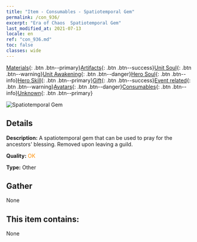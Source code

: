 ```yaml
---
title: "Item - Consumables - Spatiotemporal Gem"
permalink: /con_936/
excerpt: "Era of Chaos  Spatiotemporal Gem"
last_modified_at: 2021-07-13
locale: en
ref: "con_936.md"
toc: false
classes: wide
---
```

 [Materials](/Items/){: .btn .btn--primary}[Artifacts](/Items/Artifacts/){: .btn .btn--success}[Unit Soul](/Items/UnitSoul/){: .btn .btn--warning}[Unit Awakening](/Items/UnitAwakening/){: .btn .btn--danger}[Hero Soul](/Items/HeroSoul/){: .btn .btn--info}[Hero Skill](/Items/HeroSkill/){: .btn .btn--primary}[Gift](/Items/Gift/){: .btn .btn--success}[Event related](/Items/Events/){: .btn .btn--warning}[Avatars](/Items/Avatars/){: .btn .btn--danger}[Consumables](/Items/Consumables/){: .btn .btn--info}[Unknown](/Items/Unknown/){: .btn .btn--primary}

 ![Spatiotemporal Gem](/images/t/i_40024.png)

## Details
 **Description:** A spatiotemporal gem that can be used to pray for the ancestors' blessing. Removed upon leaving a guild.

 **Quality:** <span style="color: #FF8C00">OK</span>

 **Type:** Other

## Gather

  None

## This item contains:

  None

